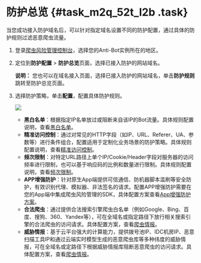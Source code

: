 # 防护总览 {#task_m2q_52t_l2b .task}

当您成功接入防护域名后，可以针对指定域名设置不同的防护配置，通过具体的防护规则过滤恶意爬虫流量。

1.  登录[爬虫风险管理控制台](https://yundun.console.aliyun.com/?p=antibot)，选择您的Anti-Bot实例所在的地区。 
2.  定位到**防护配置** \> **防护总览**页面，选择已接入防护的网站域名。 

    **说明：** 您也可以在域名接入页面，选择已接入防护的网站域名，单击**防护规则**跳转至防护总览页面。

3.  选择防护策略，单击**配置**，配置具体防护规则。 

    ![](http://static-aliyun-doc.oss-cn-hangzhou.aliyuncs.com/assets/img/15823/15511708537159_zh-CN.png)

    -   **黑白名单**：根据指定IP名单放过或阻断来自该IP的Bot流量。具体规则配置说明，查看[黑白名单](cn.zh-CN/用户指南/防护配置/黑白名单.md#)。
    -   **精准访问控制**：通过对常见的HTTP字段（如IP、URL、Referer、UA、参数等）进行条件组合，配置适用于定制化业务场景的防护策略。具体规则配置说明，查看[精准访问控制](cn.zh-CN/用户指南/防护配置/精准访问控制.md#)。
    -   **频次限制**：对特定URL路径上单个IP/Cookie/Header字段对服务器的访问频率进行限制，也可以基于响应码的比例和数量进行限制。具体规则配置说明，查看[频次限制](cn.zh-CN/用户指南/防护配置/频次限制.md#)。
    -   **APP增强防护**：针对原生App端提供可信通信、防机器脚本滥刷等安全防护，有效识别代理、模拟器、非法签名的请求。配置APP增强防护需要在您的App端中集成爬虫风险管理的SDK，具体配置方案查看[App增强防护方案](../../../../../cn.zh-CN/用户指南/防护配置/App增强防护SDK/方案概述.md#)。
    -   **合法爬虫**：通过提供合法搜索引擎爬虫白名单（例如Google、Bing、百度、搜狗、360、Yandex等），可在全域名或指定路径下放行相关搜索引擎的合法爬虫的访问请求。具体配置方案，查看[爬虫情报](cn.zh-CN/用户指南/防护配置/爬虫情报.md#)。
    -   **威胁情报**：基于云平台强大的计算能力，提供拨号池IP、IDC机房IP、恶意扫描工具IP和通过云端实时模型生成的恶意爬虫库等多种纬度的威胁情报，可在全域名或定路径下根据威胁情报库阻断恶意爬虫的访问请求。具体配置方案，查看[爬虫情报](cn.zh-CN/用户指南/防护配置/爬虫情报.md#)。

